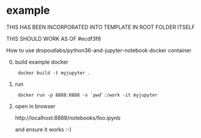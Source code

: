 # example

THIS HAS BEEN INCORPORATED INTO TEMPLATE IN ROOT FOLDER ITSELF

THIS SHOULD WORK AS OF #ecdf3f8

How to use dropoutlabs/python36-and-jupyter-notebook docker container

0. build example docker

        docker build -t myjupyter .

1. run

        docker run -p 8888:8888 -v `pwd`:/work -it myjupyter

2. open in browser

    http://localhost:8888/notebooks/foo.ipynb

    and ensure it works :-)

